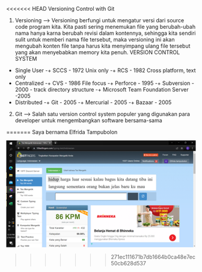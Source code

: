 <<<<<<< HEAD
							Versioning Control with Git
1. Versioning
--> Versioning berfungi untuk mengatur versi dari source code program kita. Kita pasti sering menemukan file yang berubah-ubah nama hanya karna berubah revisi dalam kontennya, sehingga kita sendiri sulit untuk memberi nama file tersebut, maka versioning ini akan mengubah konten file tanpa harus kita menyimpang ulang file tersebut yang akan menyebabkan memory kita penuh.
VERSION CONTROL SYSTEM
* Single User 
-+ SCCS - 1972 Unix only
-+ RCS - 1982 Cross platform, text only
* Centralized
-+ CVS - 1986 File focus
-+ Perforce - 1995
-+ Subversion - 2000 - track directory structure
-+ Microsoft Team Foundation Server -2005
* Distributed 
-+ Git - 2005
-+ Mercurial - 2005
-+ Bazaar - 2005

2. Git
--> Salah satu version control system populer yang digunakan para developer untuk mengembangkan software bersama-sama 

=======
Saya bernama Elfrida Tampubolon

![This is an image](https://github.com/elfrida123/qe_elfrida-rd-tampubolon/blob/master/2_Versioning%20Control%20with%20Git/screenshots/Screenshot%20(7).png)
>>>>>>> 271ec111671b7db1664b0ca48e7ec50cb628d537
